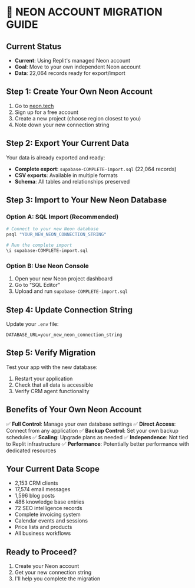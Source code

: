 # 🚀 NEON ACCOUNT MIGRATION GUIDE

## Current Status
- **Current**: Using Replit's managed Neon account
- **Goal**: Move to your own independent Neon account
- **Data**: 22,064 records ready for export/import

## Step 1: Create Your Own Neon Account

1. Go to [neon.tech](https://neon.tech)
2. Sign up for a free account
3. Create a new project (choose region closest to you)
4. Note down your new connection string

## Step 2: Export Your Current Data

Your data is already exported and ready:
- **Complete export**: `supabase-COMPLETE-import.sql` (22,064 records)
- **CSV exports**: Available in multiple formats
- **Schema**: All tables and relationships preserved

## Step 3: Import to Your New Neon Database

### Option A: SQL Import (Recommended)
```bash
# Connect to your new Neon database
psql "YOUR_NEW_NEON_CONNECTION_STRING"

# Run the complete import
\i supabase-COMPLETE-import.sql
```

### Option B: Use Neon Console
1. Open your new Neon project dashboard
2. Go to "SQL Editor"
3. Upload and run `supabase-COMPLETE-import.sql`

## Step 4: Update Connection String

Update your `.env` file:
```
DATABASE_URL=your_new_neon_connection_string
```

## Step 5: Verify Migration

Test your app with the new database:
1. Restart your application
2. Check that all data is accessible
3. Verify CRM agent functionality

## Benefits of Your Own Neon Account

✅ **Full Control**: Manage your own database settings
✅ **Direct Access**: Connect from any application
✅ **Backup Control**: Set your own backup schedules
✅ **Scaling**: Upgrade plans as needed
✅ **Independence**: Not tied to Replit infrastructure
✅ **Performance**: Potentially better performance with dedicated resources

## Your Current Data Scope

- 2,153 CRM clients
- 17,574 email messages  
- 1,596 blog posts
- 486 knowledge base entries
- 72 SEO intelligence records
- Complete invoicing system
- Calendar events and sessions
- Price lists and products
- All business workflows

## Ready to Proceed?

1. Create your Neon account
2. Get your new connection string
3. I'll help you complete the migration